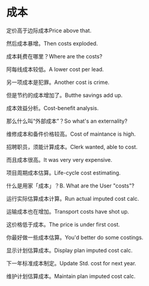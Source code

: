 # 成本

<p><span class="chinese">定价高于边际成本</span><span class="english">Price above that.</span></p>

<p><span class="chinese">然后成本暴增。</span><span class="english">Then costs exploded.</span></p>

<p><span class="chinese">成本耗费在哪里？</span><span class="english">Where are the costs?</span></p>

<p><span class="chinese">阿每线成本较低。</span><span class="english">A lower cost per lead.</span></p>

<p><span class="chinese">另一项成本是犯罪。</span><span class="english">Another cost is crime.</span></p>

<p><span class="chinese">但是节约的成本增加了。</span><span class="english">Butthe savings add up.</span></p>

<p><span class="chinese">成本效益分析。</span><span class="english">Cost-benefit analysis.</span></p>

<p><span class="chinese">那么什么叫“外部成本”？</span><span class="english">So what's an externality?</span></p>

<p><span class="chinese">维修成本和备件价格较高。</span><span class="english">Cost of maintance is high.</span></p>

<p><span class="chinese">招聘职员，须能计算成本。</span><span class="english">Clerk wanted, able to cost.</span></p>

<p><span class="chinese">而且成本很高。</span><span class="english">It was very very expensive.</span></p>

<p><span class="chinese">项目周期成本估算。</span><span class="english">Life-cycle cost estimating.</span></p>

<p><span class="chinese">什么是用家「成本」？</span><span class="english">B. What are the User "costs"?</span></p>

<p><span class="chinese">运行实际估算成本计算。</span><span class="english">Run actual imputed cost calc.</span></p>

<p><span class="chinese">运输成本也在增加。</span><span class="english">Transport costs have shot up.</span></p>

<p><span class="chinese">这价格低于成本。</span><span class="english">The price is under first cost.</span></p>

<p><span class="chinese">你最好做一些成本估算。</span><span class="english">You'd better do some costings.</span></p>

<p><span class="chinese">显示计划估算成本。</span><span class="english">Display plan imputed cost calc.</span></p>

<p><span class="chinese">下一年标准成本制定。</span><span class="english">Update Std. cost for next year.</span></p>

<p><span class="chinese">维护计划估算成本。</span><span class="english">Maintain plan imputed cost calc.</span></p>

